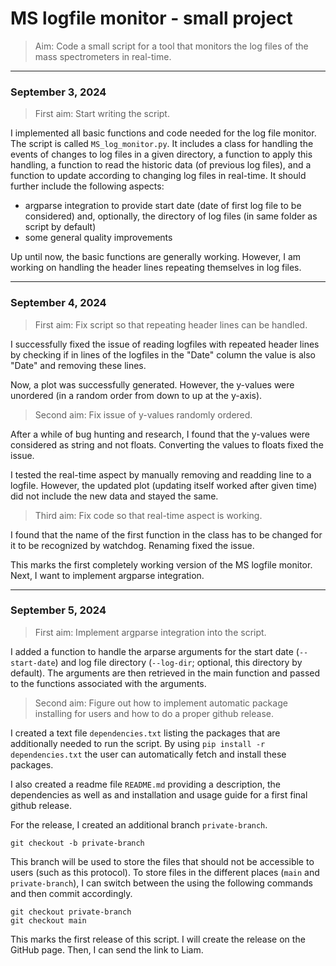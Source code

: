 # MS logfile monitor - small project

> Aim: Code a small script for a tool that monitors the log files of the mass spectrometers in real-time.

-------------------------

### September 3, 2024

> First aim: Start writing the script.

I implemented all basic functions and code needed for the log file monitor. The script is called `MS_log_monitor.py`. It includes a class for handling the events of changes to log files in a given directory, a function to apply this handling, a function to read the historic data (of previous log files), and a function to update according to changing log files in real-time. It should further include the following aspects:
- argparse integration to provide start date (date of first log file to be considered) and, optionally, the directory of log files (in same folder as script by default)
- some general quality improvements

Up until now, the basic functions are generally working. However, I am working on handling the header lines repeating themselves in log files.

-------------------------

### September 4, 2024

> First aim: Fix script so that repeating header lines can be handled.

I successfully fixed the issue of reading logfiles with repeated header lines by checking if in lines of the logfiles in the "Date" column the value is also "Date" and removing these lines.

Now, a plot was successfully generated. However, the y-values were unordered (in a random order from down to up at the y-axis).

> Second aim: Fix issue of y-values randomly ordered.

After a while of bug hunting and research, I found that the y-values were considered as string and not floats. Converting the values to floats fixed the issue.

I tested the real-time aspect by manually removing and readding line to a logfile. However, the updated plot (updating itself worked after given time) did not include the new data and stayed the same.

> Third aim: Fix code so that real-time aspect is working.

I found that the name of the first function in the class has to be changed for it to be recognized by watchdog. Renaming fixed the issue.

This marks the first completely working version of the MS logfile monitor. Next, I want to implement argparse integration.

-------------------------

### September 5, 2024

> First aim: Implement argparse integration into the script.

I added a function to handle the arparse arguments for the start date (`--start-date`) and log file directory (`--log-dir`; optional, this directory by default). The arguments are then retrieved in the main function and passed to the functions associated with the arguments.

> Second aim: Figure out how to implement automatic package installing for users and how to do a proper github release.

I created a text file `dependencies.txt` listing the packages that are additionally needed to run the script. By using `pip install -r dependencies.txt` the user can automatically fetch and install these packages.

I also created a readme file `README.md` providing a description, the dependencies as well as and installation and usage guide for a first final github release. 

For the release, I created an additional branch `private-branch`.
```
git checkout -b private-branch
```
This branch will be used to store the files that should not be accessible to users (such as this protocol). To store files in the different places (`main` and `private-branch`), I can switch between the using the following commands and then commit accordingly.
```
git checkout private-branch
git checkout main
```

This marks the first release of this script. I will create the release on the GitHub page. Then, I can send the link to Liam.